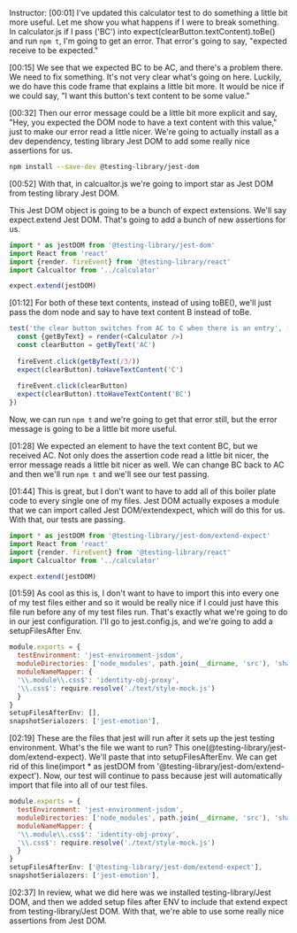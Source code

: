 Instructor: [00:01] I've updated this calculator test to do something a little bit more useful. Let me show you what happens if I were to break something. In calculator.js if I pass ('BC') into expect(clearButton.textContent).toBe() and run `npm t`, I'm going to get an error. That error's going to say, "expected receive to be expected."

[00:15] We see that we expected BC to be AC, and there's a problem there. We need to fix something. It's not very clear what's going on here. Luckily, we do have this code frame that explains a little bit more. It would be nice if we could say, "I want this button's text content to be some value."

[00:32] Then our error message could be a little bit more explicit and say, "Hey, you expected the DOM node to have a text content with this value," just to make our error read a little nicer. We're going to actually install as a dev dependency, testing library Jest DOM to add some really nice assertions for us.

```bash
npm install --save-dev @testing-library/jest-dom
```

[00:52] With that, in calcualtor.js we're going to import star as Jest DOM from testing library Jest DOM. 

This Jest DOM object is going to be a bunch of expect extensions. We'll say expect.extend Jest DOM. That's going to add a bunch of new assertions for us.

```js
import * as jestDOM from '@testing-library/jest-dom'
import React from 'react'
import {render. fireEvent} from '@testing-library/react'
import Calcualtor from '../calculator'

expect.extend(jestDOM)
```

[01:12] For both of these text contents, instead of using toBE(), we'll just pass the dom node and say to have text content B instead of toBe. 

```js
test('the clear button switches from AC to C when there is an entry', () => {
  const {getByText} = render(<Calculator />)
  const clearButton = getByText('AC')
  
  fireEvent.click(getByText(/3/))
  expect(clearButton).toHaveTextContent('C')
  
  fireEvent.click(clearButton)
  expect(clearButton).ttoHaveTextContent('BC')
})
```

Now, we can run `npm t` and we're going to get that error still, but the error message is going to be a little bit more useful.

[01:28] We expected an element to have the text content BC, but we received AC. Not only does the assertion code read a little bit nicer, the error message reads a little bit nicer as well. We can change BC back to AC and then we'll run `npm t` and we'll see our test passing.

[01:44] This is great, but I don't want to have to add all of this boiler plate code to every single one of my files. Jest DOM actually exposes a module that we can import called Jest DOM/extendexpect, which will do this for us. With that, our tests are passing.


```js
import * as jestDOM from '@testing-library/jest-dom/extend-expect'
import React from 'react'
import {render. fireEvent} from '@testing-library/react'
import Calcualtor from '../calculator'

expect.extend(jestDOM)
```

[01:59] As cool as this is, I don't want to have to import this into every one of my test files either and so it would be really nice if I could just have this file run before any of my test files run. That's exactly what we're going to do in our jest configuration. I'll go to jest.config.js, and we're going to add a setupFilesAfter Env.

```js
module.exports = {
  testEnvironment: 'jest-environment-jsdom',
  moduleDirectories: ['node_modules', path.join(__dirname, 'src'), 'shared'],
  moduleNameMapper: {
  '\\.module\\.css$': 'identity-obj-proxy',
  '\\.css$': require.resolve('./text/style-mock.js')
  }
}
setupFilesAfterEnv: [],
snapshotSerialozers: ['jest-emotion'],
```

[02:19] These are the files that jest will run after it sets up the jest testing environment. What's the file we want to run? This one(@testing-library/jest-dom/extend-expect). We'll paste that into setupFilesAfterEnv. We can get rid of this line(import * as jestDOM from '@testing-library/jest-dom/extend-expect'). Now, our test will continue to pass because jest will automatically import that file into all of our test files.

```js
module.exports = {
  testEnvironment: 'jest-environment-jsdom',
  moduleDirectories: ['node_modules', path.join(__dirname, 'src'), 'shared'],
  moduleNameMapper: {
  '\\.module\\.css$': 'identity-obj-proxy',
  '\\.css$': require.resolve('./text/style-mock.js')
  }
}
setupFilesAfterEnv: ['@testing-library/jest-dom/extend-expect'],
snapshotSerialozers: ['jest-emotion'],
```

[02:37] In review, what we did here was we installed testing-library/Jest DOM, and then we added setup files after ENV to include that extend expect from testing-library/Jest DOM. With that, we're able to use some really nice assertions from Jest DOM.
